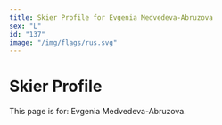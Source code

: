 ```yaml
---
title: Skier Profile for Evgenia Medvedeva-Abruzova
sex: "L"
id: "137"
image: "/img/flags/rus.svg" 
---
```


# Skier Profile

This page is for: Evgenia Medvedeva-Abruzova.
    